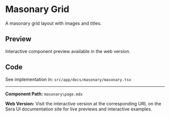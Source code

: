 # Masonary Grid
A masonary grid layout with images and titles.

## Preview

Interactive component preview available in the web version.

## Code

See implementation in: `src/app/docs/masonary/masonary.tsx`

---

**Component Path:** `masonary\page.mdx`

**Web Version:** Visit the interactive version at the corresponding URL on the Sera UI documentation site for live previews and interactive examples.
